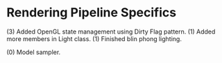 Rendering Pipeline Specifics
===

(3) Added OpenGL state management using Dirty Flag pattern.
(1) Added more members in Light class.
(1) Finished blin phong lighting.

(0) Model sampler.